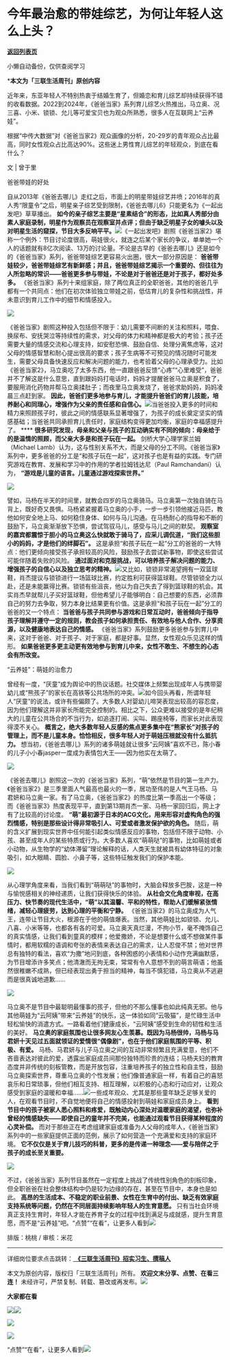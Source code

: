 # 今年最治愈的带娃综艺，为何让年轻人这么上头？

[**返回列表页**](/gzh/三联生活周刊)

小懒自动备份，仅供查阅学习

***本文为「三联生活周刊」原创内容**

  
  
近年来，东亚年轻人不特别热衷于结婚生育了，但婚恋和育儿综艺却持续获得不错的收看数据。2022到2024年，《爸爸当家》系列育儿综艺火热推出，马立奥、况三喜、小米、锁锁、允儿等可爱宝贝也为观众所熟悉，很多人在互联网上“云养娃”。

根据“中传大数据”对《爸爸当家2》观众画像的分析，20-29岁的青年观众占比最高，同时女性观众占比高达90%。这些迷上男性育儿综艺的年轻观众，到底在看什么？

  
  
文 | 曾于里

爸爸带娃的好处

自从2013年《爸爸去哪儿》走红之后，市面上的明星带娃综艺井喷；2016年的真人秀“限童令”之后，明星亲子综艺受到限制，《爸爸去哪儿6》只能更名为《一起出发吧》草草播出。
**如今的亲子综艺主要是“星素结合”的形态，比如真人秀部分由素人家庭录制，明星作为观察员在观察室并点评；但由于缺乏明星子女的噱头以及对明星生活的窥探，节目大多反响平平。**![](https://mmbiz.qpic.cn/mmbiz_jpg/c2Sib3Mp7pOMdWLqgexC1b02qJRYeSwWicOP60Ny98HpRmvpdMRiaVmWCu9oiauq2AzWujuAbGodgh4TrFtxcreerg/640?wx_fmt=jpeg&from;=appmsg)《一起出发吧》剧照《爸爸当家2》堪称一个例外：节目讨论度很高，萌娃很火，就连之后某个家长的争议，单单她一个人的话题就有8亿次阅读、13万的讨论量。不论是古早的《爸爸去哪儿》还是如今的《爸爸当家》系列，爸爸带娃综艺更容易火出圈，很大一部分原因是：
**爸爸带娃较少，爸爸带娃综艺有新鲜感；并且，爸爸带娃综艺揭示一个重要的、但往往为人所忽略的常识——爸爸更多参与带娃，不论是对于爸爸还是对于孩子，都好处多多。**
《爸爸当家》系列十来组家庭，除了两位真正的全职爸爸，其他的爸爸几乎都有一个共同点：他们在初次体验独立带娃之前，低估育儿的复杂性和挑战性，并未意识到育儿工作中的细节和情感投入。

![](https://mmbiz.qpic.cn/mmbiz_jpg/c2Sib3Mp7pOMdWLqgexC1b02qJRYeSwWicfH55Z7eojvibcibOw19edE0ua0IEibo0EKuTcRJPw7fubdt3UEibReMdIA/640?wx_fmt=jpeg&from;=appmsg)

《爸爸当家》剧照这种投入包括但不限于：幼儿需要不间断的关注和照料，喂食、换尿布、安抚哭泣等持续性的需求，对父母的体力和精神都是极大的考验；孩子还需要大量的情感交流和心理支持，如安慰恐惧、鼓励自信、处理分离焦虑等，这对父母的情感智慧和耐心提出很高的要求；孩子生病等不可预见的情况随时可能发生，需要父母具备快速反应和解决问题的能力，也考验着父母的心理承受力。比如《爸爸当家2》，马立奥吃了太多东西，他一直跟爸爸反馈“心疼”“心里难受”，爸爸并不了解这是什么意思，直到跟妈妈打电话时，妈妈才提醒爸爸马立奥是积食了，要服用消化药物并帮马立奥揉肚子；而夜里马立奥发烧了，爸爸求助妈妈，妈妈凌晨三点赶到家。
**因此，爸爸们更多地参与育儿，才能提升爸爸们的育儿技能，培养耐心和同理心，增强作为父亲的责任感和自信心。**![](https://mmbiz.qpic.cn/sz_mmbiz_jpg/mscgUN7TcTIOdNia01haTDbYYfQNQn13eWmCpzyXtIUW5vGiccKZEicicbMRDicvTQLEmibvwdQaWo5MDQMnM9UU3uJg/640?wx_fmt=jpeg&from;=appmsg)当爸爸投入更多的时间和精力来照顾孩子时，彼此之间的情感联系显著增强了，为孩子的成长奠定坚实的情感基础；当爸爸共同承担育儿责任时，家庭结构变得更加均衡，家庭的幸福感提升了。
**** **很多研究发现，母亲和父亲与孩子的互动确实有不同的倾向：母亲给于的是温情的照顾，而父亲大多是和孩子玩在一起。**
剑桥大学心理学家兰姆（Michael
Lamb）认为，这与性别关系不大，而是父母的分工不同。《爸爸当家》系列中，更多爸爸的分工是“和孩子玩在一起”，这对孩子也是有益的实践。专门研究游戏在教育、发展和学习中的作用的学者拉姆钱达尼（Paul
Ramchandani）认为， **“游戏是儿童的语言。儿童通过游戏探索世界。”**

![](https://mmbiz.qpic.cn/mmbiz_gif/c2Sib3Mp7pOMdWLqgexC1b02qJRYeSwWicK5mIwlCMHWcU4H5DZIYOESwsat3gDHDMdfCNvWGJM9RZRrWIuzOnQw/640?wx_fmt=gif&from;=appmsg)

譬如，马杨在半天的时间里，就教会四岁的马立奥骑马。马立奥第一次独自骑在马背上，既好奇又畏惧。马杨紧紧握着马立奥的小手，一步一步引领他接近马匹，教他如何安全地上马、如何稳住身体、如何与马儿沟通。在马杨耐心的指导和不断的鼓励下，马立奥渐渐放下恐惧，尝试驾驭马儿，感受与马儿之间的默契。
**观察室的嘉宾都震惊于胆小的马立奥这么快就敢于骑马了，应采儿调侃道，“我们这些胆小的妈妈，才是他们的绊脚石”。**
这是承担“和孩子玩在一起”分工的爸爸的一大特点：他们更倾向接受孩子承担较高的风险，鼓励孩子去尝试新事物，即使这些尝试可能伴随着失败的风险。
**通过面对和克服挑战，可以培养孩子解决问题的能力、增强孩子的自信心以及独立思考的精神。**![](https://mmbiz.qpic.cn/sz_mmbiz_jpg/mscgUN7TcTIOdNia01haTDbYYfQNQn13e2KGfzhDUPO3QrAib0wLbicdPv1YfOjccyiapibkl4ttnHzv582pObXBdKA/640?wx_fmt=jpeg&from;=appmsg)又比如，锁锁非常渴望拥有一双篮球鞋，肖杰提议与锁锁进行一场篮球比赛，约定胜利可获得篮球鞋。尽管锁锁全力以赴，还是未能赢得比赛。锁锁有些沮丧，他以为自己失去了得到篮球鞋的机会。其实肖杰早就帮儿子买好篮球鞋，但他希望儿子能够明白：自己想要的东西，必须靠自己的努力去争取，努力本身比结果更有价值。这是承担“和孩子玩在一起”分工的爸爸的又一个特点：
**当爸爸与孩子共同参与游戏和日常互动时，爸爸倾向于指导孩子理解并遵守一定的规则，教会孩子如何承担责任、有效地与他人合作、分享资源，以及健康地表达自己的情感。**
《爸爸当家》系列鼓励更多爸爸参与到育儿中来，这对于爸爸、对于孩子、对于家庭，都是好事。显然，女性观众乐见这样的情形。
**如果爸爸更多更主动更有效地参与到育儿中来，女性不敢生、不想生的心态会有所改变。**

“云养娃”：萌娃的治愈力

曾经有一度，“厌童”成为舆论中的热议话题。社交媒体上频繁出现成年人与携带婴幼儿或“熊孩子”的家长在高铁等公共场所的冲突。![](https://mmbiz.qpic.cn/sz_mmbiz_jpg/mscgUN7TcTIOdNia01haTDbYYfQNQn13eVKdFeibbIn3XBzd75zqQVFmNxA4fciaSZ6XG02ZibT4hJGBU3r2Hlxajw/640?wx_fmt=jpeg&from;=appmsg)如今回头再看，所谓年轻人“厌童”的说法，或许有些偏颇了。大多数人对婴幼儿啼哭表现出较高的容忍度，因为他们理解这并非家长所能完全控制的。相比之下，公众更难以接受的是年纪稍大的儿童在公共场合的不当行为，如追逐打闹、尖叫、踢座椅等，而家长对此表现得漠不关心。
**概言之，绝大多数年轻人反感的焦点更多集中在“熊家长”对孩子的管理上，而不是儿童本身。恰恰相反，很多年轻人对于萌娃压根就没有什么抵抗力。**
想当初，《爸爸去哪儿》系列的诸多萌娃就让很多“云阿姨”喜欢不已，陈小春的儿子小小春jasper一度成为表情包大王——因为他实在太萌了。

![](https://mmbiz.qpic.cn/sz_mmbiz_jpg/mscgUN7TcTIOdNia01haTDbYYfQNQn13eYNIyLibP726l0f06biccyC0ZfUO0kMNQJQDsYR3Ayy8L0J4jniaVnURdQ/640?wx_fmt=jpeg&from;=appmsg)

《爸爸去哪儿》剧照这一次的《爸爸当家》系列，“萌”依然是节目的第一生产力。《爸爸当家2》是三季里面人气最高也最火的一季，居功至伟的是人气王马杨、马君妍和马立奥一家。有了马立奥，《爸爸当家2》的热度比第一季高出一个等级；而《爸爸当家3》热度表现平平，直到第13期肖杰一家、马杨一家回归后，网上才有了比较高的讨论度。
**“萌”最初源于日本的ACG文化，用来形容对虚构角色的强烈情感，特别是那些设计得非常吸引人、可爱或者激发保护欲的角色。**
随后，萌的含义扩展到现实世界中任何能引起类似情感反应的事物，包括但不限于动物、小孩、甚至成年人的某些特质或行为。大多数人喜欢“萌萌哒”的事物，比如萌娃或者小动物，从生物学的“幼体滞留”理论解释的话，人类天生就被具有幼体特征的对象吸引，如大眼睛、圆脸、小鼻子等，这些特征触发我们的保护本能。

![](https://mmbiz.qpic.cn/mmbiz_gif/c2Sib3Mp7pOMdWLqgexC1b02qJRYeSwWicYVV5aOVEY8o8UxcRkHbnshsx4H428HsX4wNNbvfxmANKwfgvnVQtcg/640?wx_fmt=gif&from;=appmsg)

从心理学角度来看，当我们看到“萌萌哒”的事物时，大脑会释放多巴胺，这是一种与愉悦感相关的神经递质，让我们获得快乐的体验。
**从社会文化角度审视，在高压力、快节奏的现代生活中，“萌”以其温馨、平和的特性，帮助人们缓解紧张情绪，减轻心理疲劳，达到心理的平衡和宁静。**
《爸爸当家2》的马立奥成为人气王，连带让节目大火，根源在于他的萌值爆表。当然，其他萌娃比如锁锁、允儿、八喜、小米等等，也都各有各的可爱。马立奥天真烂漫，不拘小节，毫不掩饰自己的真实情感，让我们看到童真的模样；他爱撒娇，不论是想要什么或不想做某件事情时，都用软糯的语调和夸张的表情来表达自己的需求，让人忍俊不禁；他对世界总有独特的看法，喜欢“为撒”地问到底，各种困惑的小表情和小动作充满幽默感，为节目增添许多笑点；他清澈而无拘无束，常常有令人意想不到的萌言萌语；他虽然很稚嫩不成熟，但已经表现出勇于担当的精神，每当不慎犯错，马立奥从不逃避而是很真诚地道歉……

![](https://mmbiz.qpic.cn/mmbiz_gif/c2Sib3Mp7pOMdWLqgexC1b02qJRYeSwWicxzdxSoxyPJofJUpQeO4EhH8l9qb08MB4uT0XsvwicrTtYLtvJOdRibnw/640?wx_fmt=gif&from;=appmsg)

马立奥不是节目中最聪明最懂事的孩子，但他的不那么懂事也如此纯真无邪。他与其他萌娃为“云阿姨”带来“云养娃”的快乐，这一体验如同“云吸猫”，是忙碌生活中轻松愉快的消遣方式。一路看着他们健康成长，“云阿姨”感受到生命的韧性和生活的美好。
**马立奥的家庭氛围也让很多网友心生羡慕。既因为马杨很帅，马杨与马君妍十天见过五面就领证的爱情很“偶像剧”，也在于他们家庭氛围的平等、积极、有爱。**
马杨、马君妍与儿子马立奥之间的互动非常频繁且充满爱意，他们不吝啬表达对彼此的爱，透露出家庭成员间那份独特而珍贵的连结；马杨夫妇的教育态度并非传统的刻板管教，而是开放包容，注重培养孩子的独立性和自主性，鼓励马立奥探索世界，尊重马立奥的个性发展；他们像普通家庭一样，有着自己的喜怒哀乐和日常琐事，但他们相互支持、相互理解，以积极的心态和行动应对，让观众感受到家庭的温暖和幸福……![](https://mmbiz.qpic.cn/sz_mmbiz_jpg/mscgUN7TcTIOdNia01haTDbYYfQNQn13eFjnEfGW3DPmwQibyNibUtzFGJGawcr5sA8FiaFdyJs6w6ZoEN5tdHB9hA/640?wx_fmt=jpeg&from;=appmsg)一些成年观众、尤其是那些童年缺乏足够关爱的人，在观看节目时，不自觉地便将自己的情感投射到萌娃和家庭成员身上。
**看到节目中的孩子被家人悉心照料和疼爱，既触动内心深处对温暖家庭的渴望，也弥补曾经的情感缺失——即使自己的童年并不完美，也能通过观看节目获得某种程度的心灵补偿。**
而对于那些正在考虑组建家庭或准备为人父母的成年人，《爸爸当家》系列中的一些家庭提供正面的范例，展示了如何营造一个充满爱和支持的家庭环境。
**它不仅仅是关于育儿技巧的科普，更多的是传递一种理念——爱与陪伴之于孩子的成长至关重要。**

![](https://mmbiz.qpic.cn/sz_mmbiz_png/HGEFyKUz8SQJibyEoO8d1VYicUKmtwzK8htN3BtmQzskxh1tRtz2EsjcPAd8Y1IG3ly6RUNn06ceYwOHraibzTCjA/640?&wx;_fmt=png)

不过，《爸爸当家》系列节目虽然在一定程度上挑战了传统性别角色的刻板印象，但全职爸爸在社会整体结构中仍是较为边缘的存在，甚至在节目中，本身也是如此。
**高昂的生活成本、不稳定的职业前景、女性在生育中的付出、缺乏有效家庭支持系统等问题，仍然在不同层面持续影响年轻人的生育意愿。**
只有当社会环境真正支持生育时，年轻人才能在养育子女的过程中找到满足与成就感，提升生育意愿，而不是“云养娃”吧。“点赞”“在看”，让更多人看到![](https://mmbiz.qpic.cn/mmbiz_gif/c2Sib3Mp7pON9hkSZwdTibRHNZSMPyiapUCHJwlyoZVBC3SfmPmF0VKjkm3NiaToQloHFJ6icyicqZnqgXp6pSQJt5gg/640?wx_fmt=gif&from;=appmsg&wxfrom;=5&wx;_lazy=1&tp;=webp)  
  
  
  
  
  

排版：桃桃 / 审核：米花

 ****  

详细岗位要求点击跳转：[
**《三联生活周刊》招实习生、撰稿人**](http://mp.weixin.qq.com/s?__biz=MTc5MTU3NTYyMQ==&mid=2651136871&idx=3&sn=f1c0777fe9d31881e5dfca68ebc2937f&chksm=5907324d6e70bb5b3546dfe1c7b31b5fe05664bebbf36356ba9a1a352e0678444cad62875ad4&scene=21#wechat_redirect)

本文为原创内容，版权归「三联生活周刊」所有。 **欢迎文末分享、点赞、在看三连！**
未经许可，严禁复制、转载、篡改或再发布。![](https://mmbiz.qpic.cn/sz_mmbiz_png/Gg7Qtoh7Aic9ZTmAdCc80b4nD7xicgPt863QWU7oNswDx19XrjfTtSl8QwatY2EEZGuNd1WRRiapDZjcDhTnNYmBg/640?wx_fmt=other&wxfrom;=5&wx;_lazy=1&wx;_co=1&retryload;=1&tp;=webp)

 **大家都在看**

  
[![](https://mmbiz.qpic.cn/mmbiz_jpg/c2Sib3Mp7pON1YtOINUqFu4M44zhHwU7ABUSrFdFuNbAeJcDicsZpLHVYDgrDYubErnyvdon4ITYxxyPsyrJTCIg/640?wx_fmt=other&from;=appmsg&wxfrom;=5&wx;_lazy=1&wx;_co=1&tp;=webp)](http://mp.weixin.qq.com/s?__biz=MTc5MTU3NTYyMQ==&mid=2651401680&idx=1&sn=dfd2a17d689750792531c44090163df6&chksm=590b3cfa6e7cb5ecd86e26967e3874f7361f364deb0a2bb580a6666fe64bf38c1b0f203695b6&scene=21#wechat_redirect)[![](https://mmbiz.qpic.cn/mmbiz_png/c2Sib3Mp7pON0bbrxg4QicUAd8sMJf0GVqZnKOrsvpCKxP1QAar3eDsBLbp1eibxxfPnbG74PvG1NcYbkhpDvn73g/640?wx_fmt=other&from;=appmsg&wxfrom;=5&wx;_lazy=1&wx;_co=1&tp;=webp)](http://mp.weixin.qq.com/s?__biz=MTc5MTU3NTYyMQ==&mid=2651403158&idx=1&sn=5e9a7c759176bd584b804b8d582e6630&chksm=590b22bc6e7cabaac886fd52c54436e57216ed8262977a5313907fd2249d4dccfeeee4ddd30e&scene=21#wechat_redirect)  

![](https://mmbiz.qpic.cn/sz_mmbiz_png/Gg7Qtoh7Aic9ZTmAdCc80b4nD7xicgPt86k1kgpU51hWCHjV92ryhVW35PLCvLhxLw9XDhXjgeDyZhHSx5EbRcfg/640?wx_fmt=other&wxfrom;=5&wx;_lazy=1&wx;_co=1&retryload;=1&tp;=webp)

  

[![](https://mmbiz.qpic.cn/mmbiz_jpg/c2Sib3Mp7pOP5xgl8lKxFKPFojYPZic09gfIxehVOBrgFD3Rg2ibhj0PCVM6cNvHdu82Kke8tNEicuws8Y698fV8eA/640?wx_fmt=other&from;=appmsg&wxfrom;=5&wx;_lazy=1&wx;_co=1&tp;=webp)]()

  
  
“点赞”“在看”，让更多人看到![](https://mmbiz.qpic.cn/mmbiz_gif/c2Sib3Mp7pON9hkSZwdTibRHNZSMPyiapUCHJwlyoZVBC3SfmPmF0VKjkm3NiaToQloHFJ6icyicqZnqgXp6pSQJt5gg/640?wx_fmt=gif&from;=appmsg&wxfrom;=5&wx;_lazy=1&tp;=webp)

